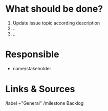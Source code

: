 # What should be done?

1. Update issue topic according description
2. ..
3. ..

# Responsible

* name/stakeholder

# Links & Sources


/label ~"General"
/milestone Backlog
